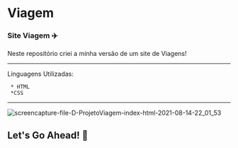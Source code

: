 # Viagem

  ### Site Viagem ✈️
  
Neste repositório criei a minha versão de um site de Viagens! 

  ----
  Linguagens Utilizadas:
  
     * HTML
     *CSS
 ---
 
 ![screencapture-file-D-ProjetoViagem-index-html-2021-08-14-22_01_53](https://user-images.githubusercontent.com/81788948/129463799-e7ac2bc0-76b5-4668-870b-c04f458bd5bb.png)



##  Let's Go Ahead! 🤩

